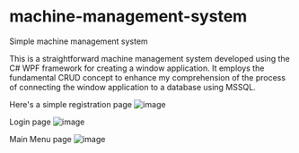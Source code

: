 # machine-management-system
Simple machine management system


This is a straightforward machine management system developed using the C# WPF framework for creating a window application. 
It employs the fundamental CRUD concept to enhance my comprehension of the process of connecting the window application to a database using MSSQL.

Here's a simple registration page
![image](https://github.com/zhenhong1001/machine-management-system/assets/60844852/eb730edb-0719-4611-b242-3d00d556d298)

Login page
![image](https://github.com/zhenhong1001/machine-management-system/assets/60844852/abe40485-57bb-415b-8cc1-b80d8764f162)

Main Menu page
![image](https://github.com/zhenhong1001/machine-management-system/assets/60844852/4fb55b34-75ab-4894-8299-1871d7d48fa4)
